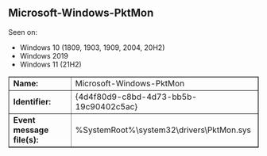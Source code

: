## Microsoft-Windows-PktMon

Seen on:
* Windows 10 (1809, 1903, 1909, 2004, 20H2)
* Windows 2019
* Windows 11 (21H2)

<table border="1" class="docutils">
  <tbody>
    <tr>
      <td><b>Name:</b></td>
      <td>Microsoft-Windows-PktMon</td>
    </tr>
    <tr>
      <td><b>Identifier:</b></td>
      <td>{4d4f80d9-c8bd-4d73-bb5b-19c90402c5ac}</td>
    </tr>
    <tr>
      <td><b>Event message file(s):</b></td>
      <td>%SystemRoot%\system32\drivers\PktMon.sys</td>
    </tr>
  </tbody>
</table>

&nbsp;

